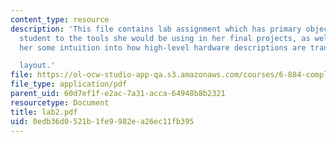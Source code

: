 ```yaml
---
content_type: resource
description: 'This file contains lab assignment which has primary objective to introduce
  student to the tools she would be using in her final projects, as well as to give
  her some intuition into how high-level hardware descriptions are transformed into

  layout.'
file: https://ol-ocw-studio-app-qa.s3.amazonaws.com/courses/6-884-complex-digital-systems-spring-2005/0edb36d0521b1fe9982ea26ec11fb395_lab2.pdf
file_type: application/pdf
parent_uid: 60d7ef1f-e2ac-7a31-acca-64948b8b2321
resourcetype: Document
title: lab2.pdf
uid: 0edb36d0-521b-1fe9-982e-a26ec11fb395
---
```

